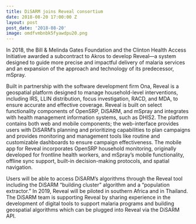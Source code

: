 ```yaml
---
title: DiSARM joins Reveal consortium
date: 2018-08-20 17:00:00 Z
layout: post
post_date: '2018-08-20'
image: omdfvmbnbk5fyawdpu20.png
---
```


In 2018, the Bill & Melinda Gates Foundation and the Clinton Health Access Initiative awarded a subcontract to Akros to develop Reveal—a system designed to guide more precise and impactful delivery of malaria services and an expansion of the approach and technology of its predecessor, mSpray. 

Built in partnership with the software development firm Ona, Reveal is a geospatial platform designed to manage household-level interventions, including IRS, LLIN distribution, focus investigation, RACD, and MDA, to ensure accurate and effective coverage. Reveal is built on select functionality components of OpenSRP, DiSARM, and mSpray and integrates with health management information systems, such as DHIS2. The platform contains both web and mobile components; the web-interface provides users with DiSARM’s planning and prioritizing capabilities to plan campaigns and provides monitoring and management tools like routine and customizable dashboards to ensure campaign effectiveness. The mobile app for Reveal incorporates OpenSRP household monitoring, originally developed for frontline health workers, and mSpray’s mobile functionality, offline sync support, built-in decision-making protocols, and spatial navigation.

Users will be able to access DiSARM’s algorithms through the Reveal tool including the DiSARM “building cluster” algorithm and a “population extractor.” In 2019, Reveal will be piloted in southern Africa and in Thailand. The DiSARM team is supporting Reveal by sharing experience in the development of digital tools to support malaria programs and building geospatial algorithms which can be plugged into Reveal via the DiSARM API.

